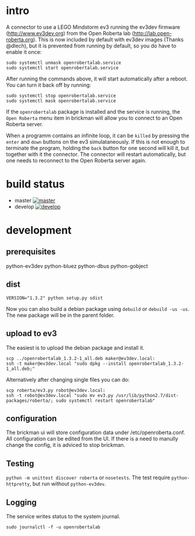 # intro #
A connector to use a LEGO Mindstorm ev3 running the ev3dev firmware
(http://www.ev3dev.org) from the Open Roberta lab (http://lab.open-roberta.org).
This is now included by default with ev3dev images (Thanks @dlech), but it is
prevented from running by default, so you do have to enable it once:

    sudo systemctl unmask openrobertalab.service
    sudo systemctl start openrobertalab.service

After running the commands above, it will start automatically after a reboot.
You can turn it back off by running:

    sudo systemctl stop openrobertalab.service
    sudo systemctl mask openrobertalab.service

If the ``openrobertalab`` package is installed and the service is running, the
``Open Roberta`` menu item in brickman will allow you to connect to an Open
Roberta server.

When a programm contains an infinite loop, it can be ``killed`` by pressing
the ``enter`` and ``down`` buttons on the ev3 simulataneously. If this is not
enough to terminate the program, holding the ``back`` button for one second
will kill it, but together with it the connector. The connector will restart
automatically, but one needs to reconnect to the Open Roberta server again.

# build status #

* master [![master](https://travis-ci.org/OpenRoberta/robertalab-ev3dev.svg?branch=master)](https://travis-ci.org/OpenRoberta/robertalab-ev3dev/builds)
* develop [![develop](https://travis-ci.org/OpenRoberta/robertalab-ev3dev.svg?branch=develop)](https://travis-ci.org/OpenRoberta/robertalab-ev3dev/builds)

# development #
## prerequisites ##
python-ev3dev
python-bluez
python-dbus
python-gobject

## dist ##

    VERSION="1.3.2" python setup.py sdist

Now you can also build a debian package using ``debuild`` or
``debuild -us -us``. The new package will be in the parent folder.

## upload to ev3 ##
The easiest is to upload the debian package and install it.

    scp ../openrobertalab_1.3.2-1_all.deb maker@ev3dev.local:
    ssh -t maker@ev3dev.local "sudo dpkg --install openrobertalab_1.3.2-1_all.deb;"

Alternatively after changing single files you can do:

    scp roberta/ev3.py robot@ev3dev.local:
    ssh -t robot@ev3dev.local "sudo mv ev3.py /usr/lib/python2.7/dist-packages/roberta/; sudo systemctl restart openrobertalab"

## configuration ##
The brickman ui will store configuration data under /etc/openroberta.conf. All
configuration can be edited from the UI. If there is a need to manully change
the config, it is adviced to stop brickman.

## Testing ##
``python -m unittest discover roberta`` or ``nosetests``.
The test require ``python-httpretty``, but run without ``python-ev3dev``.

## Logging ##
The service writes status to the system journal.

    sudo journalctl -f -u openrobertalab
